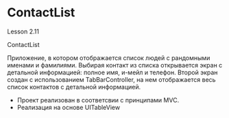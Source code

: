 # ContactList
Lesson 2.11

ContactList


Приложение, в котором отображается список людей с рандомными именами и фамилиями. 
Выбирая контакт из списка открывается экран с детальной информацией: полное имя, и-мейл и телефон. 
Второй экран создан с использованием TabBarController, на нем отображается весь список контактов с детальной информацией.

* Проект реализован в соответсвии с принципами MVC.
* Реализация на основе UITableView
